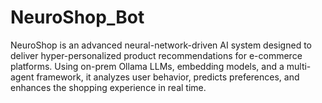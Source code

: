 # NeuroShop_Bot
NeuroShop is an advanced neural-network-driven AI system designed to deliver hyper-personalized product recommendations for e-commerce platforms. Using on-prem Ollama LLMs, embedding models, and a multi-agent framework, it analyzes user behavior, predicts preferences, and enhances the shopping experience in real time.
